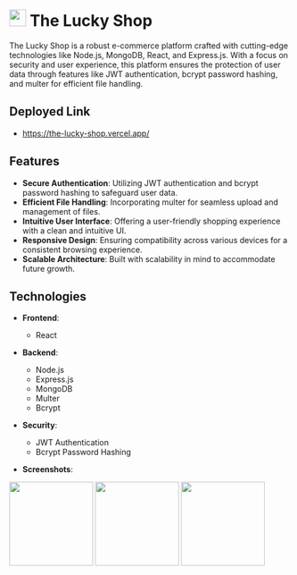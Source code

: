 # <img src='https://cdn-icons-png.flaticon.com/128/7610/7610777.png' width='30px'/> The Lucky Shop

The Lucky Shop is a robust e-commerce platform crafted with cutting-edge technologies like Node.js, MongoDB, React, and Express.js. With a focus on security and user experience, this platform ensures the protection of user data through features like JWT authentication, bcrypt password hashing, and multer for efficient file handling.

## Deployed Link
 - https://the-lucky-shop.vercel.app/

## Features

- **Secure Authentication**: Utilizing JWT authentication and bcrypt password hashing to safeguard user data.
- **Efficient File Handling**: Incorporating multer for seamless upload and management of files.
- **Intuitive User Interface**: Offering a user-friendly shopping experience with a clean and intuitive UI.
- **Responsive Design**: Ensuring compatibility across various devices for a consistent browsing experience.
- **Scalable Architecture**: Built with scalability in mind to accommodate future growth.

## Technologies

- **Frontend**:
  - React
    
- **Backend**:
  - Node.js
  - Express.js
  - MongoDB
  - Multer
  - Bcrypt

- **Security**:
  - JWT Authentication
  - Bcrypt Password Hashing

- **Screenshots**:
<img src='/Users/diya/Desktop/projects/The-Shop/278069850-72222d29-a410-4791-8a69-391312d6d54c.png' width='150px'/>
<img src='/Users/diya/Desktop/projects/The-Shop/278069818-266cb152-b72a-4bd9-885e-254f874ea0d9.gif' width='150px'/>
<img src='/Users/diya/Desktop/projects/The-Shop/278069803-f98449aa-1430-45b9-886f-a5b5cb14e2d1.gif' width='150px'/>
